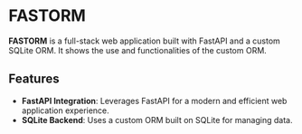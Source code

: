 # FASTORM

**FASTORM** is a full-stack web application built with FastAPI and a custom SQLite ORM. It shows the use and functionalities of the custom ORM.

## Features

- **FastAPI Integration**: Leverages FastAPI for a modern and efficient web application experience.
- **SQLite Backend**: Uses a custom ORM built on SQLite for managing data.
